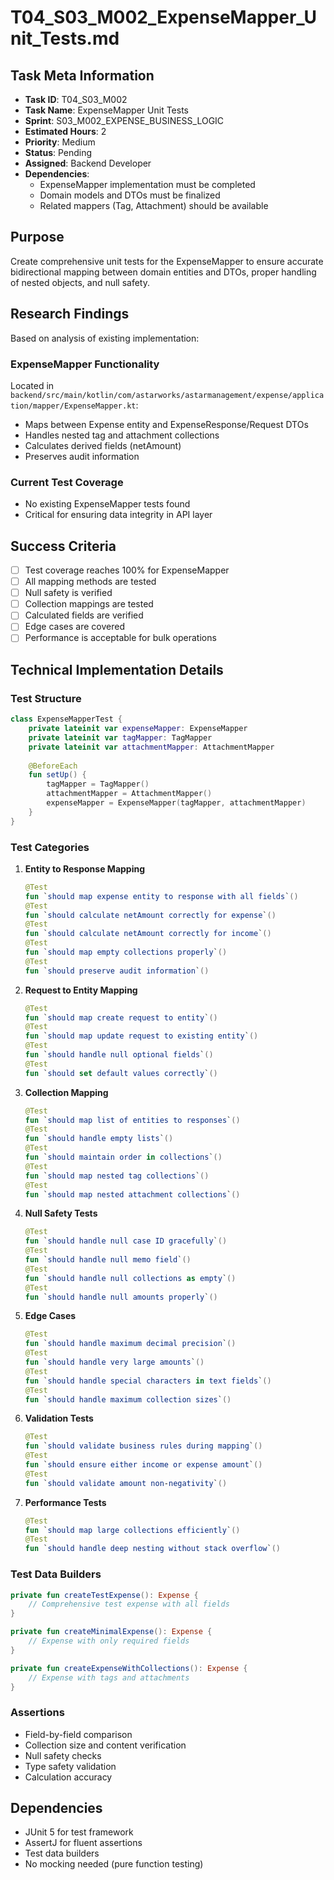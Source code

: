# T04_S03_M002_ExpenseMapper_Unit_Tests.md

## Task Meta Information
- **Task ID**: T04_S03_M002
- **Task Name**: ExpenseMapper Unit Tests
- **Sprint**: S03_M002_EXPENSE_BUSINESS_LOGIC
- **Estimated Hours**: 2
- **Priority**: Medium
- **Status**: Pending
- **Assigned**: Backend Developer
- **Dependencies**: 
  - ExpenseMapper implementation must be completed
  - Domain models and DTOs must be finalized
  - Related mappers (Tag, Attachment) should be available

## Purpose
Create comprehensive unit tests for the ExpenseMapper to ensure accurate bidirectional mapping between domain entities and DTOs, proper handling of nested objects, and null safety.

## Research Findings
Based on analysis of existing implementation:

### ExpenseMapper Functionality
Located in `backend/src/main/kotlin/com/astarworks/astarmanagement/expense/application/mapper/ExpenseMapper.kt`:
- Maps between Expense entity and ExpenseResponse/Request DTOs
- Handles nested tag and attachment collections
- Calculates derived fields (netAmount)
- Preserves audit information

### Current Test Coverage
- No existing ExpenseMapper tests found
- Critical for ensuring data integrity in API layer

## Success Criteria
- [ ] Test coverage reaches 100% for ExpenseMapper
- [ ] All mapping methods are tested
- [ ] Null safety is verified
- [ ] Collection mappings are tested
- [ ] Calculated fields are verified
- [ ] Edge cases are covered
- [ ] Performance is acceptable for bulk operations

## Technical Implementation Details

### Test Structure
```kotlin
class ExpenseMapperTest {
    private lateinit var expenseMapper: ExpenseMapper
    private lateinit var tagMapper: TagMapper
    private lateinit var attachmentMapper: AttachmentMapper
    
    @BeforeEach
    fun setUp() {
        tagMapper = TagMapper()
        attachmentMapper = AttachmentMapper()
        expenseMapper = ExpenseMapper(tagMapper, attachmentMapper)
    }
}
```

### Test Categories

1. **Entity to Response Mapping**
   ```kotlin
   @Test
   fun `should map expense entity to response with all fields`()
   @Test
   fun `should calculate netAmount correctly for expense`()
   @Test
   fun `should calculate netAmount correctly for income`()
   @Test
   fun `should map empty collections properly`()
   @Test
   fun `should preserve audit information`()
   ```

2. **Request to Entity Mapping**
   ```kotlin
   @Test
   fun `should map create request to entity`()
   @Test
   fun `should map update request to existing entity`()
   @Test
   fun `should handle null optional fields`()
   @Test
   fun `should set default values correctly`()
   ```

3. **Collection Mapping**
   ```kotlin
   @Test
   fun `should map list of entities to responses`()
   @Test
   fun `should handle empty lists`()
   @Test
   fun `should maintain order in collections`()
   @Test
   fun `should map nested tag collections`()
   @Test
   fun `should map nested attachment collections`()
   ```

4. **Null Safety Tests**
   ```kotlin
   @Test
   fun `should handle null case ID gracefully`()
   @Test
   fun `should handle null memo field`()
   @Test
   fun `should handle null collections as empty`()
   @Test
   fun `should handle null amounts properly`()
   ```

5. **Edge Cases**
   ```kotlin
   @Test
   fun `should handle maximum decimal precision`()
   @Test
   fun `should handle very large amounts`()
   @Test
   fun `should handle special characters in text fields`()
   @Test
   fun `should handle maximum collection sizes`()
   ```

6. **Validation Tests**
   ```kotlin
   @Test
   fun `should validate business rules during mapping`()
   @Test
   fun `should ensure either income or expense amount`()
   @Test
   fun `should validate amount non-negativity`()
   ```

7. **Performance Tests**
   ```kotlin
   @Test
   fun `should map large collections efficiently`()
   @Test
   fun `should handle deep nesting without stack overflow`()
   ```

### Test Data Builders
```kotlin
private fun createTestExpense(): Expense {
    // Comprehensive test expense with all fields
}

private fun createMinimalExpense(): Expense {
    // Expense with only required fields
}

private fun createExpenseWithCollections(): Expense {
    // Expense with tags and attachments
}
```

### Assertions
- Field-by-field comparison
- Collection size and content verification
- Null safety checks
- Type safety validation
- Calculation accuracy

## Dependencies
- JUnit 5 for test framework
- AssertJ for fluent assertions
- Test data builders
- No mocking needed (pure function testing)